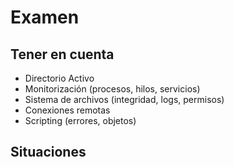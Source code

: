 # Examen

## Tener en cuenta
- Directorio Activo
- Monitorización (procesos, hilos, servicios)
- Sistema de archivos (integridad, logs, permisos)
- Conexiones remotas
- Scripting (errores, objetos)

## Situaciones

